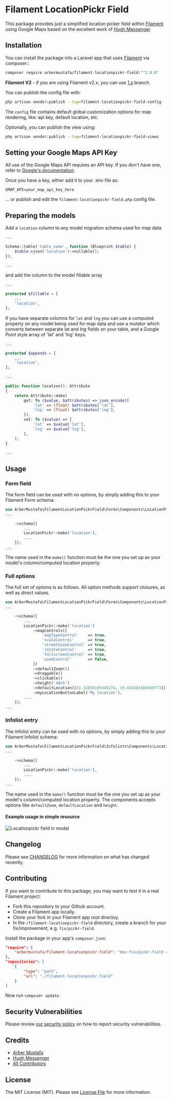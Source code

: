# Filament LocationPickr Field

 
This package provides just a simplified location picker field within [Filament](https://filamentphp.com) using Google Maps based on the excellent work of [Hugh Messenger](https://filamentphp.com/plugins/cheesegrits-google-maps).

## Installation

You can install the package into a Laravel app that uses [Filament](https://filamentphp.com) via composer::

```bash
composer require arbermustafa/filament-locationpickr-field:"^2.0.0"
```

**Filament V2** - if you are using Filament v2.x, you can use [1.x](https://github.com/arbermustafa/filament-locationpickr-field/tree/1.x) branch.

You can publish the config file with:

```bash
php artisan vendor:publish --tag=filament-locationpickr-field-config
```

The `config` file contains default global customization options for map rendering, like: api key, default location, etc.

Optionally, you can publish the view using:

```bash
php artisan vendor:publish --tag=filament-locationpickr-field-views
```

## Setting your Google Maps API Key

All use of the Google Maps API requires an API key. If you don't have one, refer to [Google's documentation](https://developers.google.com/maps/documentation/javascript/get-api-key).

Once you have a key, either add it to your .env file as:

```
GMAP_API=your_map_api_key_here
```

... or publish and edit the `filament-locationpickr-field.php` config file.

## Preparing the models

Add a `location` column to any model migration schema used for map data

```php
...

Schema::table('table_name', function (Blueprint $table) {
    $table->json('location')->nullable();
});

...
```

and add the column to the model fillable array

```php
...

protected $fillable = [
    ...
    'location',
];
```

If you have separate columns for `lat` and `lng` you can use a computed property on any model being used for map data and use a mutator which converts between separate lat and lng fields on your table, and a Google Point style array of 'lat' and 'lng' keys.

```php
...

protected $appends = [
    ...
    'location',
];

...

public function location(): Attribute
{
    return Attribute::make(
        get: fn ($value, $attributes) => json_encode([
            'lat' => (float) $attributes['lat'],
            'lng' => (float) $attributes['lng'],
        ]),
        set: fn ($value) => [
            'lat' => $value['lat'],
            'lng' => $value['lng'],
        ],
    );
}

...
```

## Usage

### Form field

The form field can be used with no options, by simply adding this to your Filament Form schema:

```php
use ArberMustafa\FilamentLocationPickrField\Forms\Components\LocationPickr;
...

    ->schema([
        ...
        LocationPickr::make('location'),
        ....
    ]);
...
```

The name used in the `make()` function must be the one you set up as your model's column/computed location property.

### Full options

The full set of options is as follows. All option methods support closures, as well as direct values.

```php
use ArberMustafa\FilamentLocationPickrField\Forms\Components\LocationPickr;
...

    ->schema([
        ...
        LocationPickr::make('location')
            ->mapControls([
                'mapTypeControl'    => true,
                'scaleControl'      => true,
                'streetViewControl' => true,
                'rotateControl'     => true,
                'fullscreenControl' => true,
                'zoomControl'       => false,
            ])
            ->defaultZoom(5)
            ->draggable()
            ->clickable()
            ->height('40vh')
            ->defaultLocation([41.32836109345274, 19.818383186960773])
            ->myLocationButtonLabel('My location'),
        ....
    ]);
...
```

### Infolist entry

The infolist entry can be used with no options, by simply adding this to your Filament Infolist schema:

```php
use ArberMustafa\FilamentLocationPickrField\Infolists\Components\LocationPickr;
...

    ->schema([
        ...
        LocationPickr::make('location'),
        ....
    ]);
...
```

The name used in the `make()` function must be the one you set up as your model's column/computed location property. The components accepts options like `defaultZoom`, `defaultLocation` and `height`.

#### Example usage in simple resource

![Locationpickr field in modal](./docs/images/locationpickr.png)

## Changelog

Please see [CHANGELOG](CHANGELOG.md) for more information on what has changed recently.

## Contributing

If you want to contribute to this package, you may want to test it in a real Filament project:

-   Fork this repository to your Github account.
-   Create a Filament app locally.
-   Clone your fork in your Filament app root directoy.
-   In the `/filament-locationpickr-field` directory, create a branch for your fix/improvement, e.g. `fix/pickr-field`.

Install the package in your app's `composer.json`:

```json
"require": {
    "arbermustafa/filament-locationpickr-field": "dev-fix/pickr-field as dev-main",
},
"repositories": [
    {
        "type": "path",
        "url": "./filament-locationpickr-field"
    }
]
```

Now run `composer update`.

## Security Vulnerabilities

Please review [our security policy](../../security/policy) on how to report security vulnerabilities.

## Credits

-   [Arber Mustafa](https://github.com/arbermustafa)
-   [Hugh Messenger](https://github.com/cheesegrits)
-   [All Contributors](../../contributors)

## License

The MIT License (MIT). Please see [License File](LICENSE.md) for more information.
